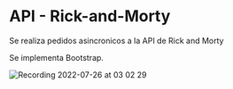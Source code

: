 # API - Rick-and-Morty
Se realiza pedidos asincronicos a la API de Rick and Morty 

Se implementa Bootstrap.

![Recording 2022-07-26 at 03 02 29](https://user-images.githubusercontent.com/84512521/180934578-e239de34-3ddf-4818-a266-a4a03b50399d.gif)
